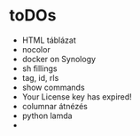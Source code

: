 # toDOs

- HTML táblázat
- nocolor
- docker on Synology
- sh fillings
- tag, id, rls
- show commands
- Your License key has expired!
- columnar átnézés
- python lamda
- 